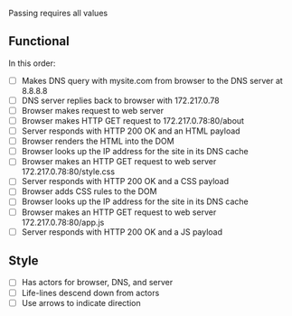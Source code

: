 Passing requires all values

## Functional

In this order:

* [ ] Makes DNS query with mysite.com from browser to the DNS server at 8.8.8.8
* [ ] DNS server replies back to browser with 172.217.0.78
* [ ] Browser makes request to web server
* [ ] Browser makes HTTP GET request to 172.217.0.78:80/about
* [ ] Server responds with HTTP 200 OK and an HTML payload
* [ ] Browser renders the HTML into the DOM
* [ ] Browser looks up the IP address for the site in its DNS cache
* [ ] Browser makes an HTTP GET request to web server 172.217.0.78:80/style.css
* [ ] Server responds with HTTP 200 OK and a CSS payload
* [ ] Browser adds CSS rules to the DOM
* [ ] Browser looks up the IP address for the site in its DNS cache
* [ ] Browser makes an HTTP GET request to web server 172.217.0.78:80/app.js
* [ ] Server responds with HTTP 200 OK and a JS payload

## Style

* [ ] Has actors for browser, DNS, and server
* [ ] Life-lines descend down from actors
* [ ] Use arrows to indicate direction